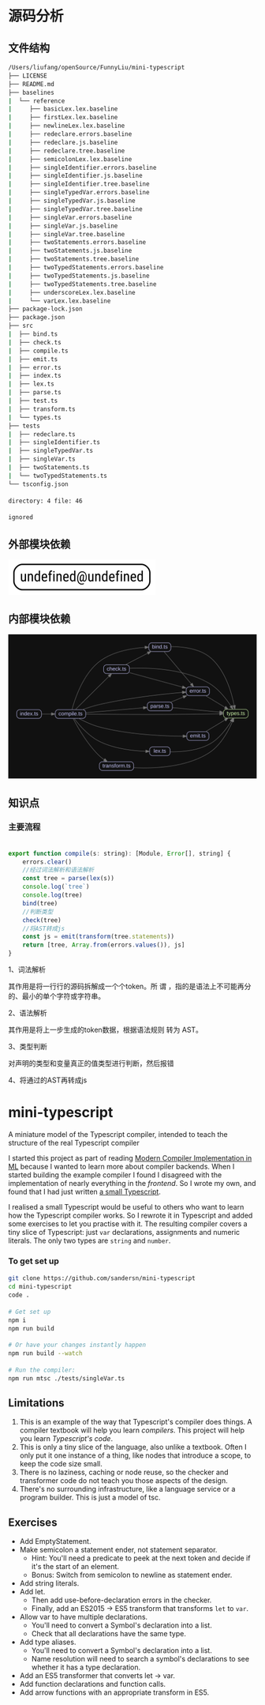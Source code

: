 
# 源码分析

## 文件结构

``` bash
/Users/liufang/openSource/FunnyLiu/mini-typescript
├── LICENSE
├── README.md
├── baselines
|  └── reference
|     ├── basicLex.lex.baseline
|     ├── firstLex.lex.baseline
|     ├── newlineLex.lex.baseline
|     ├── redeclare.errors.baseline
|     ├── redeclare.js.baseline
|     ├── redeclare.tree.baseline
|     ├── semicolonLex.lex.baseline
|     ├── singleIdentifier.errors.baseline
|     ├── singleIdentifier.js.baseline
|     ├── singleIdentifier.tree.baseline
|     ├── singleTypedVar.errors.baseline
|     ├── singleTypedVar.js.baseline
|     ├── singleTypedVar.tree.baseline
|     ├── singleVar.errors.baseline
|     ├── singleVar.js.baseline
|     ├── singleVar.tree.baseline
|     ├── twoStatements.errors.baseline
|     ├── twoStatements.js.baseline
|     ├── twoStatements.tree.baseline
|     ├── twoTypedStatements.errors.baseline
|     ├── twoTypedStatements.js.baseline
|     ├── twoTypedStatements.tree.baseline
|     ├── underscoreLex.lex.baseline
|     └── varLex.lex.baseline
├── package-lock.json
├── package.json
├── src
|  ├── bind.ts
|  ├── check.ts
|  ├── compile.ts
|  ├── emit.ts
|  ├── error.ts
|  ├── index.ts
|  ├── lex.ts
|  ├── parse.ts
|  ├── test.ts
|  ├── transform.ts
|  └── types.ts
├── tests
|  ├── redeclare.ts
|  ├── singleIdentifier.ts
|  ├── singleTypedVar.ts
|  ├── singleVar.ts
|  ├── twoStatements.ts
|  └── twoTypedStatements.ts
└── tsconfig.json

directory: 4 file: 46

ignored

```

## 外部模块依赖

![img](./outer.svg)

## 内部模块依赖

![img](./inner.svg)
  


## 知识点

### 主要流程

``` js

export function compile(s: string): [Module, Error[], string] {
    errors.clear()
    //经过词法解析和语法解析
    const tree = parse(lex(s))
    console.log(`tree`)
    console.log(tree)
    bind(tree)
    //判断类型
    check(tree)
    //将AST转成js
    const js = emit(transform(tree.statements))
    return [tree, Array.from(errors.values()), js]
}
```

1、词法解析

其作用是将一行行的源码拆解成一个个token。所 谓 ，指的是语法上不可能再分的、最小的单个字符或字符串。

2、语法解析

其作用是将上一步生成的token数据，根据语法规则 转为 AST。

3、类型判断

对声明的类型和变量真正的值类型进行判断，然后报错

4、将通过的AST再转成js


# mini-typescript
A miniature model of the Typescript compiler, intended to teach the structure of the real Typescript compiler

I started this project as part of reading [Modern Compiler Implementation in ML](https://www.cs.princeton.edu/~appel/modern/ml/) because I wanted to learn more about compiler backends. When I started building the example compiler I found I disagreed with the implementation of nearly everything in the *frontend*. So I wrote my own, and found that I had just written [a small Typescript](https://github.com/sandersn/minits).

I realised a small Typescript would be useful to others who want to learn how the Typescript compiler works. So I rewrote it in Typescript and added some exercises to let you practise with it. The resulting compiler covers a tiny slice of Typescript: just `var` declarations, assignments and numeric literals. The only two types are `string` and `number`.

### To get set up

```sh
git clone https://github.com/sandersn/mini-typescript
cd mini-typescript
code .

# Get set up
npm i
npm run build

# Or have your changes instantly happen
npm run build --watch

# Run the compiler:
npm run mtsc ./tests/singleVar.ts
```

## Limitations

1. This is an example of the way that Typescript's compiler does things. A compiler textbook will help you learn *compilers*. This project will help you learn *Typescript's code*.
2. This is only a tiny slice of the language, also unlike a textbook. Often I only put it one instance of a thing, like nodes that introduce a scope, to keep the code size small.
3. There is no laziness, caching or node reuse, so the checker and transformer code do not teach you those aspects of the design.
4. There's no surrounding infrastructure, like a language service or a program builder. This is just a model of tsc.

## Exercises

- Add EmptyStatement.
- Make semicolon a statement ender, not statement separator.
  - Hint: You'll need a predicate to peek at the next token and decide if it's the start of an element.
  - Bonus: Switch from semicolon to newline as statement ender.
- Add string literals.
- Add let.
  - Then add use-before-declaration errors in the checker.
  - Finally, add an ES2015 -> ES5 transform that transforms `let` to `var`.
- Allow var to have multiple declarations.
  - You'll need to convert a Symbol's declaration into a list.
  - Check that all declarations have the same type.
- Add type aliases.
  - You'll need to convert a Symbol's declaration into a list.
  - Name resolution will need to search a symbol's declarations to see whether it has a type declaration.
- Add an ES5 transformer that converts let -> var.
- Add function declarations and function calls.
- Add arrow functions with an appropriate transform in ES5.
